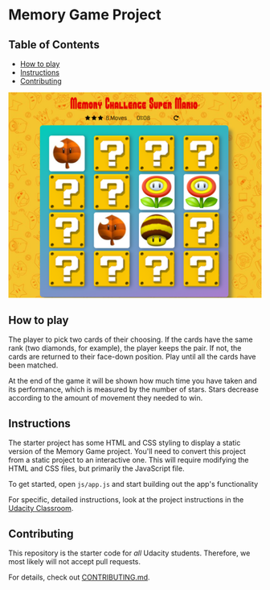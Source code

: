 # Memory Game Project

## Table of Contents

* [How to play](#how-to-play)
* [Instructions](#instructions)
* [Contributing](#contributing)

![screenshot](img/screenshot.png)

## How to play

The player to pick two cards of their choosing. If the cards have the same rank (two diamonds, for example), the player keeps the pair. If not, the cards are returned to their face-down position. Play until all the cards have been matched.

At the end of the game it will be shown how much time you have taken and its performance, which is measured by the number of stars. Stars decrease according to the amount of movement they needed to win.

## Instructions

The starter project has some HTML and CSS styling to display a static version of the Memory Game project. You'll need to convert this project from a static project to an interactive one. This will require modifying the HTML and CSS files, but primarily the JavaScript file.

To get started, open `js/app.js` and start building out the app's functionality

For specific, detailed instructions, look at the project instructions in the [Udacity Classroom](https://classroom.udacity.com/me).

## Contributing

This repository is the starter code for _all_ Udacity students. Therefore, we most likely will not accept pull requests.

For details, check out [CONTRIBUTING.md](CONTRIBUTING.md).
